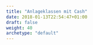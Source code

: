 ```yaml
---
title: "Anlageklassen mit Cash"
date: 2018-01-13T22:54:47+01:00
draft: false
weight: 40
archetype: "default"
---
```

